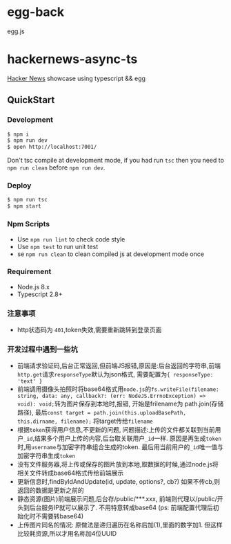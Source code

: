 # egg-back
egg.js

# hackernews-async-ts

[Hacker News](https://news.ycombinator.com/) showcase using typescript && egg

## QuickStart

### Development

```bash
$ npm i
$ npm run dev
$ open http://localhost:7001/
```

Don't tsc compile at development mode, if you had run `tsc` then you need to `npm run clean` before `npm run dev`.

### Deploy

```bash
$ npm run tsc
$ npm start
```

### Npm Scripts

- Use `npm run lint` to check code style
- Use `npm test` to run unit test
- se `npm run clean` to clean compiled js at development mode once

### Requirement

- Node.js 8.x
- Typescript 2.8+


### 注意事项
- http状态码为 `401`,token失效,需要重新跳转到登录页面

### 开发过程中遇到一些坑
 - 前端请求验证码,后台正常返回,但前端JS报错,原因是:后台返回的字符串,前端`http.get`请求`responseType`默认为json格式, 需要配置为`{ responseType: 'text' }`
 - 前端调用摄像头拍照时将base64格式用`node.js`的`fs.writeFile(filename: string, data: any, callback?: (err: NodeJS.ErrnoException) => void): void;`转为图片保存到本地时,报错, 
开始是frilename为 path.join(存储路径), 最后`const target = path.join(this.uploadBasePath, this.dirname, filename);` 将target传给`filename`
- 根据`token`获得用户信息,不更新的问题, 问题描述:上传的文件都关联到当前用户`_id`,结果多个用户上传的内容,后台取关联用户`_id`一样. 原因是再生成`token`时,用`username`与加密字符串组合生成的token. 最后用当前用户的`_id`唯一值与加密字符串生成`token`
- 没有文件服务器,将上传或保存的图片放到本地,取数据的时候,通过node.js将相关文件转成base64格式传给前端展示
- 更新信息时,findByIdAndUpdate(id, update, options?, cb?) 如果不传cb,则返回的数据是更新之前的
- 静态资源(图片)前端展示问题,后台存/public/***.xxx, 前端则代理以/public/开头到后台服务IP就可以展示了. 不用特意转成base64 (ps: 前端配置代理后初始化时不需要转base64)
- 上传图片同名的情况: 原做法是递归遍历在名称后加(1),里面的数字加1. 但这样比较耗资源,所以才用名称加4位UUID
